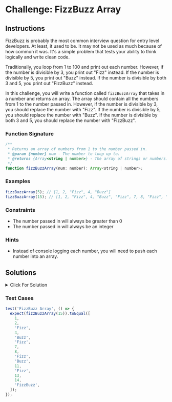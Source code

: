 # Challenge: FizzBuzz Array

## Instructions

FizzBuzz is probably the most common interview question for entry level developers. At least, it used to be. It may not be used as much because of how common it was. It's a simple problem that tests your ability to think logically and write clean code.

Traditionally, you loop from 1 to 100 and print out each number. However, if the number is divisible by 3, you print out "Fizz" instead. If the number is divisible by 5, you print out "Buzz" instead. If the number is divisible by both 3 and 5, you print out "FizzBuzz" instead.

In this challenge, you will write a function called `fizzBuzzArray` that takes in a number and returns an array. The array should contain all the numbers from 1 to the number passed in. However, if the number is divisible by 3, you should replace the number with "Fizz". If the number is divisible by 5, you should replace the number with "Buzz". If the number is divisible by both 3 and 5, you should replace the number with "FizzBuzz".

### Function Signature

```js
/**
 * Returns an array of numbers from 1 to the number passed in.
 * @param {number} num - The number to loop up to.
 * @returns {Array<string | number>} - The array of strings or numbers.
 */
function fizzBuzzArray(num: number): Array<string | number>;
```

### Examples

```js
fizzBuzzArray(5); // [1, 2, "Fizz", 4, "Buzz"]
fizzBuzzArray(15); // [1, 2, "Fizz", 4, "Buzz", "Fizz", 7, 8, "Fizz", "Buzz", 11, "Fizz", 13, 14, "FizzBuzz"]
```

### Constraints

- The number passed in will always be greater than 0
- The number passed in will always be an integer

### Hints

- Instead of console logging each number, you will need to push each number into an array.

## Solutions

<details>
  <summary>Click For Solution</summary>

```js
function fizzBuzz(num) {
  const arr = [];

  for (let i = 1; i <= num; i++) {
    if (i % 3 === 0 && i % 5 === 0) {
      arr.push('FizzBuzz');
    } else if (i % 3 === 0) {
      arr.push('Fizz');
    } else if (i % 5 === 0) {
      arr.push('Buzz');
    } else {
      arr.push(i);
    }
  }

  return arr;
}
```

### Explanation

- Create an empty array to store our results.
- Loop from 1 to the number passed in.
- Check if the number is divisible by both 3 and 5 first. If it is, we push "FizzBuzz" into the array.
- If it's not, we check if the number is divisible by 3. If it is, we push "Fizz" into the array.
- If it's not, we check if the number is divisible by 5. If it is, we push "Buzz" into the array.
- If it's not, we push the number into the array.
- Return the array.

</details>

### Test Cases

```js
test('FizzBuzz Array', () => {
  expect(fizzBuzzArray(15)).toEqual([
    1,
    2,
    'Fizz',
    4,
    'Buzz',
    'Fizz',
    7,
    8,
    'Fizz',
    'Buzz',
    11,
    'Fizz',
    13,
    14,
    'FizzBuzz',
  ]);
});
```

